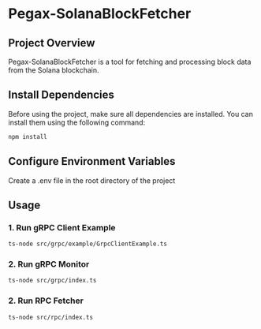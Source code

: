 # Pegax-SolanaBlockFetcher

## Project Overview

Pegax-SolanaBlockFetcher is a tool for fetching and processing block data from the Solana blockchain.

## Install Dependencies

Before using the project, make sure all dependencies are installed. You can install them using the following command:

```sh
npm install
```

## Configure Environment Variables
Create a .env file in the root directory of the project

## Usage
### 1. Run gRPC Client Example

```sh
ts-node src/grpc/example/GrpcClientExample.ts
```

### 2. Run gRPC Monitor

```sh
ts-node src/grpc/index.ts
```

### 2. Run RPC Fetcher

```sh
ts-node src/rpc/index.ts
```